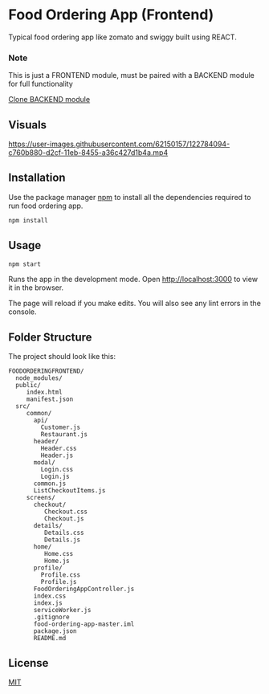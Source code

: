 # Food Ordering App (Frontend)

Typical food ordering app like zomato and swiggy built using REACT.

### Note

This is just a FRONTEND module, must be paired with a BACKEND module for full functionality

[Clone BACKEND module](https://github.com/prateek4sep/FoodOrderingBackend)

## Visuals

https://user-images.githubusercontent.com/62150157/122784094-c760b880-d2cf-11eb-8455-a36c427d1b4a.mp4

## Installation

Use the package manager [npm](https://www.npmjs.com/) to install all the dependencies required to run food ordering app.

```bash
npm install
```

## Usage

```j
npm start
```
Runs the app in the development mode.
Open <http://localhost:3000> to view it in the browser.

The page will reload if you make edits.
You will also see any lint errors in the console.

## Folder Structure
The project should look like this:

    FOODORDERINGFRONTEND/
      node_modules/
      public/
         index.html
         manifest.json
      src/
         common/
           api/
             Customer.js
             Restaurant.js
           header/
             Header.css
             Header.js
           modal/
             Login.css
             Login.js
           common.js
           ListCheckoutItems.js
         screens/
           checkout/
              Checkout.css
              Checkout.js
           details/
              Details.css
              Details.js
           home/
              Home.css
              Home.js
           profile/
             Profile.css
             Profile.js
           FoodOrderingAppController.js
           index.css
           index.js
           serviceWorker.js
           .gitignore
           food-ordering-app-master.iml
           package.json
           README.md
            




## License
[MIT](https://choosealicense.com/licenses/mit/)
